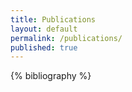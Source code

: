 ```yaml
---
title: Publications
layout: default
permalink: /publications/
published: true
---
```


{% bibliography %}
